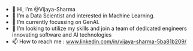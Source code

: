- 👋 Hi, I’m @Vijaya-Sharma
- 👀 I’m a Data Scientist and interested in Machine Learning.
- 🌱 I’m currently focussing on GenAI.
- 💞️ I’m looking to utilize my skills and join a team of dedicated engineers innovating software and AI technologies 
- 📫 How to reach me : www.linkedin.com/in/vijaya-sharma-5ba81b209/

<!---
Vijaya-Sharma/Vijaya-Sharma is a ✨ special ✨ repository because its `README.md` (this file) appears on your GitHub profile.
You can click the Preview link to take a look at your changes.
--->

